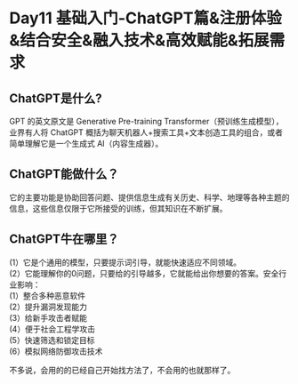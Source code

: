 Day11 基础入门-ChatGPT篇&注册体验&结合安全&融入技术&高效赋能&拓展需求
=

ChatGPT是什么?    
-
GPT 的英文原文是 Generative Pre-training Transformer（预训练生成模型），业界有人将 ChatGPT 概括为聊天机器人+搜索工具+文本创造工具的组合，或者简单理解它是一个生成式 AI（内容生成器）。  

ChatGPT能做什么？  
-
它的主要功能是协助回答问题、提供信息生成有关历史、科学、地理等各种主题的信息，这些信息仅限于它所接受的训练，但其知识在不断扩展。  

ChatGPT牛在哪里？   
-
(1）它是个通用的模型，只要提示词引导，就能快速适应不同领域。  
(2）它能理解你的0问题，只要给的引导越多，它就能给出你想要的答案。安全行业影响：  
(1）整合多种恶意软件  
(2）提升漏洞发现能力  
(3）给新手攻击者赋能  
(4）便于社会工程学攻击  
(5）快速筛选和锁定目标  
(6）模拟网络防御攻击技术  

不多说，会用的的已经自己开始找方法了，不会用的也就那样了。
